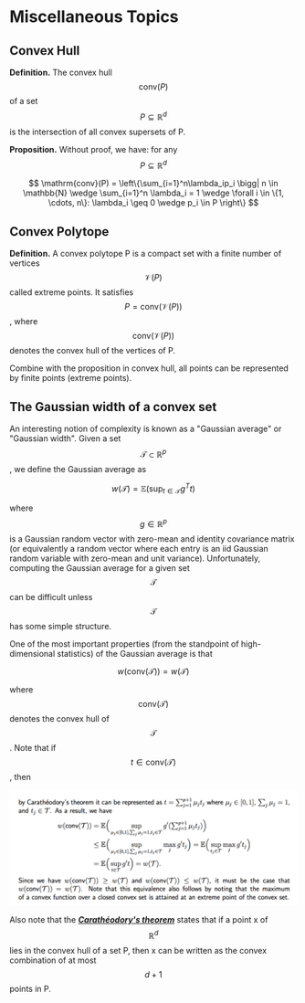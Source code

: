 # Miscellaneous Topics

## Convex Hull

**Definition.** The convex hull $$\mathrm{conv}(P)$$ of a set $$P \subseteq \mathbb{R}^d$$ is the intersection of all convex
supersets of P.

**Proposition.** Without proof, we have: for any $$P \subseteq \mathbb{R}^d$$

$$
\mathrm{conv}(P) = \left\{\sum_{i=1}^n\lambda_ip_i \bigg| n \in \mathbb{N} \wedge \sum_{i=1}^n \lambda_i = 1 \wedge \forall i \in \{1, \cdots, n\}: \lambda_i \geq 0 \wedge p_i \in P \right\}
$$

## Convex Polytope

**Definition.**  A convex polytope P is a compact set with a finite number of vertices $$\mathcal{V}(P)$$ called extreme points. It satisfies $$P = \mathrm{conv}\left(\mathcal{V}(P)\right)$$, where $$\mathrm{conv}\left(\mathcal{V}(P)\right)$$ denotes the convex hull of the vertices of P.

Combine with the proposition in convex hull, all points can be represented by finite points (extreme points).

## The Gaussian width of a convex set

An interesting notion of complexity is known as a "Gaussian average" or "Gaussian width".
Given a set $$\mathcal{T} \subset \mathbb{R}^p$$, we define the Gaussian average as

$$
w(\mathcal{T}) = \mathbb{E}\left(\sup_{t \in \mathcal{T}}g^T t\right)
$$

where $$g \in \mathbb{R}^p$$
is a Gaussian random vector with zero-mean and identity covariance matrix (or equivalently a random vector where each entry is an iid Gaussian random variable with zero-mean and unit variance). Unfortunately, computing the Gaussian average for a given set $$\mathcal{T}$$ can be
difficult unless $$\mathcal{T}$$ has some simple structure.

One of the most important properties (from the standpoint of high-dimensional statistics) of the Gaussian average is that

$$
w(\mathrm{conv}(\mathcal{T})) = w(\mathcal{T})
$$

where $$\mathrm{conv}(\mathcal{T})$$ denotes the convex hull of $$\mathcal{T}$$. Note that if $$t \in \mathrm{conv}(\mathcal{T})$$, then

![](../pic/gauss-width.png)

Also note that the ***[Carathéodory's theorem](https://en.wikipedia.org/wiki/Carath%C3%A9odory%27s_theorem_\(convex_hull\))*** states that if a point x of $$\mathbb{R}^d$$ lies in the convex hull of a set P, then x can be written as the convex combination of at most $$d + 1$$ points in P.